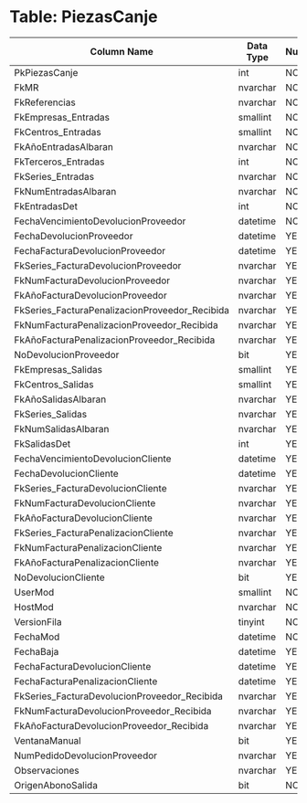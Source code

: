 # Table: PiezasCanje

| Column Name | Data Type | Nullable |
|-------------|-----------|----------|
| PkPiezasCanje | int | NO |
| FkMR | nvarchar | NO |
| FkReferencias | nvarchar | NO |
| FkEmpresas_Entradas | smallint | NO |
| FkCentros_Entradas | smallint | NO |
| FkAñoEntradasAlbaran | nvarchar | NO |
| FkTerceros_Entradas | int | NO |
| FkSeries_Entradas | nvarchar | NO |
| FkNumEntradasAlbaran | nvarchar | NO |
| FkEntradasDet | int | NO |
| FechaVencimientoDevolucionProveedor | datetime | NO |
| FechaDevolucionProveedor | datetime | YES |
| FechaFacturaDevolucionProveedor | datetime | YES |
| FkSeries_FacturaDevolucionProveedor | nvarchar | YES |
| FkNumFacturaDevolucionProveedor | nvarchar | YES |
| FkAñoFacturaDevolucionProveedor | nvarchar | YES |
| FkSeries_FacturaPenalizacionProveedor_Recibida | nvarchar | YES |
| FkNumFacturaPenalizacionProveedor_Recibida | nvarchar | YES |
| FkAñoFacturaPenalizacionProveedor_Recibida | nvarchar | YES |
| NoDevolucionProveedor | bit | YES |
| FkEmpresas_Salidas | smallint | YES |
| FkCentros_Salidas | smallint | YES |
| FkAñoSalidasAlbaran | nvarchar | YES |
| FkSeries_Salidas | nvarchar | YES |
| FkNumSalidasAlbaran | nvarchar | YES |
| FkSalidasDet | int | YES |
| FechaVencimientoDevolucionCliente | datetime | YES |
| FechaDevolucionCliente | datetime | YES |
| FkSeries_FacturaDevolucionCliente | nvarchar | YES |
| FkNumFacturaDevolucionCliente | nvarchar | YES |
| FkAñoFacturaDevolucionCliente | nvarchar | YES |
| FkSeries_FacturaPenalizacionCliente | nvarchar | YES |
| FkNumFacturaPenalizacionCliente | nvarchar | YES |
| FkAñoFacturaPenalizacionCliente | nvarchar | YES |
| NoDevolucionCliente | bit | YES |
| UserMod | smallint | NO |
| HostMod | nvarchar | NO |
| VersionFila | tinyint | NO |
| FechaMod | datetime | NO |
| FechaBaja | datetime | YES |
| FechaFacturaDevolucionCliente | datetime | YES |
| FechaFacturaPenalizacionCliente | datetime | YES |
| FkSeries_FacturaDevolucionProveedor_Recibida | nvarchar | YES |
| FkNumFacturaDevolucionProveedor_Recibida | nvarchar | YES |
| FkAñoFacturaDevolucionProveedor_Recibida | nvarchar | YES |
| VentanaManual | bit | YES |
| NumPedidoDevolucionProveedor | nvarchar | YES |
| Observaciones | nvarchar | YES |
| OrigenAbonoSalida | bit | NO |
